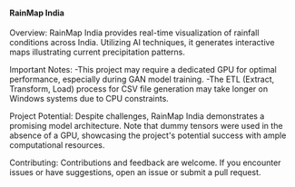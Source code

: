 #### RainMap India

Overview:
RainMap India provides real-time visualization of rainfall conditions across India. Utilizing AI techniques, it generates interactive maps illustrating current precipitation patterns.

Important Notes:
-This project may require a dedicated GPU for optimal performance, especially during GAN model training.
-The ETL (Extract, Transform, Load) process for CSV file generation may take longer on Windows systems due to CPU constraints.

Project Potential:
Despite challenges, RainMap India demonstrates a promising model architecture. Note that dummy tensors were used in the absence of a GPU, showcasing the project's potential success with ample computational resources.

Contributing:
Contributions and feedback are welcome. If you encounter issues or have suggestions, open an issue or submit a pull request.
